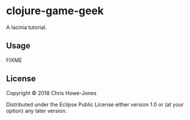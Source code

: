 # clojure-game-geek

A lacinia tutorial.

## Usage

FIXME

## License

Copyright © 2018 Chris Howe-Jones

Distributed under the Eclipse Public License either version 1.0 or (at
your option) any later version.
